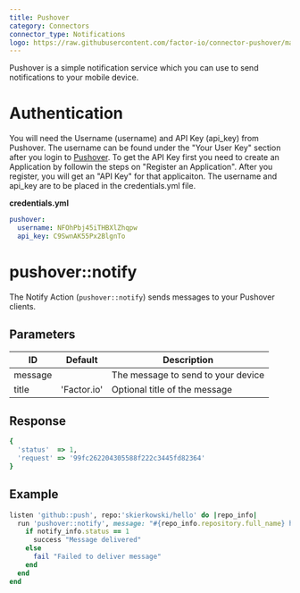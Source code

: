 ```yaml
---
title: Pushover
category: Connectors
connector_type: Notifications
logo: https://raw.githubusercontent.com/factor-io/connector-pushover/master/logo.png
---
```

Pushover is a simple notification service which you can use to send notifications to your mobile device.

# Authentication
You will need the Username (username) and API Key (api\_key) from Pushover. The username can be found under the "Your User Key" section after you login to [Pushover](https://pushover.net). To get the API Key first you need to create an Application by followin the steps on "Register an Application". After you register, you will get an "API Key" for that applicaiton. The username and api_key are to be placed in the credentials.yml file.

**credentials.yml**

```yaml
pushover:
  username: NFOhPbj45iTHBXlZhqpw
  api_key: C9SwnAK55Px2BlgnTo
```

# pushover::notify
The Notify Action (`pushover::notify`) sends messages to your Pushover clients.

## Parameters
ID | Default | Description
--- | --- | ---
message | | The message to send to your device
title | 'Factor.io' | Optional title of the message

## Response
```ruby
{
  'status'  => 1,
  'request' => '99fc262204305588f222c3445fd82364'
}
```

## Example
```ruby
listen 'github::push', repo:'skierkowski/hello' do |repo_info|
  run 'pushover::notify', message: "#{repo_info.repository.full_name} has new code" do |notify_info|
    if notify_info.status == 1
      success "Message delivered" 
    else
      fail "Failed to deliver message"
    end
  end
end
```
